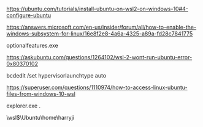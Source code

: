 https://ubuntu.com/tutorials/install-ubuntu-on-wsl2-on-windows-10#4-configure-ubuntu

https://answers.microsoft.com/en-us/insider/forum/all/how-to-enable-the-windows-subsystem-for-linux/16e8f2e8-4a6a-4325-a89a-fd28c7841775


optionalfeatures.exe


https://askubuntu.com/questions/1264102/wsl-2-wont-run-ubuntu-error-0x80370102


bcdedit /set hypervisorlaunchtype auto

https://superuser.com/questions/1110974/how-to-access-linux-ubuntu-files-from-windows-10-wsl

 explorer.exe .


 \\wsl$\Ubuntu\home\harryji